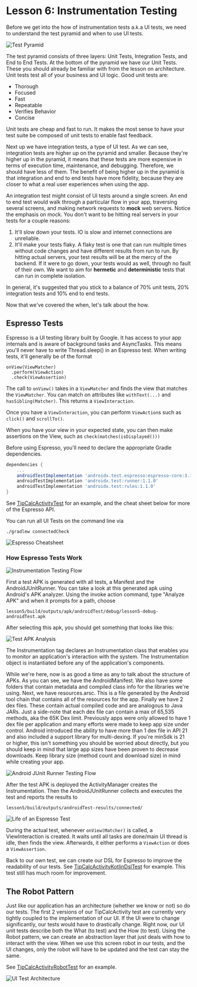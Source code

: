 # Lesson 6: Instrumentation Testing

Before we get into the how of instrumentation tests a.k.a UI tests, we need to understand the test
pyramid and when to use UI tests.

![Test Pyramid][test-pyramid]

The test pyramid consists of three layers: Unit Tests, Integration Tests, and End to End Tests.
At the bottom of the pyramid we have our Unit Tests. These you should already be familiar with from
the lesson on architecture. Unit tests test all of your business and UI logic. Good unit tests are:

 * Thorough
 * Focused
 * Fast
 * Repeatable
 * Verifies Behavior
 * Concise
 
Unit tests are cheap and fast to run. It makes the most sense to have your test suite be composed
of unit tests to enable fast feedback.

Next up we have integration tests, a type of UI test. As we can see, integration tests are higher
up on the pyramid and smaller. Because they're higher up in the pyramid, it means that these tests
are more expensive in terms of execution time, maintenance, and debugging. Therefore, we should
have less of them. The benefit of being higher up in the pyramid is that integration and end to end
tests have more fidelity, because they are closer to what a real user experiences when using the app.

An integration test might consist of UI tests around a single screen. An end to end test would walk
through a particular flow in your app, traversing several screens, and making network requests to
**mock** web servers. Notice the emphasis on mock. You don't want to be hitting real servers in
your tests for a couple reasons:

  1. It'll slow down your tests. IO is slow and internet connections are unreliable.
  2. It'll make your tests flaky. A flaky test is one that can run multiple times without code
     changes and have different results from run to run. By hitting actual servers, your test
     results will be at the mercy of the backend. If it were to go down, your tests would as well,
     through no fault of their own. We want to aim for **hermetic** and **deterministic** tests
     that can run in complete isolation.
     
In general, it's suggested that you stick to a balance of 70% unit tests, 20% integration tests and
10% end to end tests.

Now that we've covered the when, let's talk about the how.

## Espresso Tests

Espresso is a UI testing library built by Google. It has access to your app internals and is aware
of background tasks and AsyncTasks. This means you'll never have to write Thread.sleep() in an
Espresso test. When writing tests, it'll generally be of the format

```
onView(ViewMatcher)
  .perform(ViewAction)
  .check(ViewAssertion)
```

The call to `onView()` takes in a `ViewMatcher` and finds the view that matches the `ViewMatcher`. You can
match on attributes like `withText(...)` and `hasSibling(Matcher)`. This returns a 
`ViewInteraction`. 

Once you have a `ViewInteraction`, you can perform `ViewAction`s such as
`click()` and `scrollTo()`.

When you have your view in your expected state, you can then make assertions on the View, such as
`check(matches(isDisplayed()))`

Before using Espresso, you'll need to declare the appropriate Gradle dependencies.

```groovy
dependencies {
    ...
    androidTestImplementation 'androidx.test.espresso:espresso-core:3.1.0'
    androidTestImplementation 'androidx.test:runner:1.1.0'
    androidTestImplementation 'androidx.test:rules:1.1.0'
}
```

See [TipCalcActivityTest] for an example, and the cheat sheet below for more of the Espresso API.

You can run all UI Tests on the command line via

```
./gradlew connectedCheck
```

![Espresso Cheatsheet][espresso-cheatsheet]

### How Espresso Tests Work

![Instrumentation Testing Flow][instrumentation_testing_flow]

First a test APK is generated with all tests, a Manifest and the AndroidJUnitRunner. You can take a
look at this generated apk using Android's APK analyzer. Using the invoke action command, type 
"Analyze APK" and when it prompts for a path, choose 

```
lesson5/build/outputs/apk/androidTest/debug/lesson5-debug-androidTest.apk
```

After selecting this apk, you should get something that looks like this:

![Test APK Analysis][test_apk_analysis]

The Instrumentation tag declares an Instrumentation class that enables you to monitor an
application's interaction with the system. The Instrumentation object is instantiated before any of
the application's components.

While we're here, now is as good a time as any to talk about the structure of APKs. As you can see,
we have the AndroidManifest. We also have some folders that contain metadata and compiled class info
for the libraries we're using. Next, we have resources.arsc. This is a file generated by the Android
tool chain that contains all of the resources for the app. Finally we have 2 dex files. These
contain actual compiled code and are analogous to Java JARs. Just a side-note that each dex file can
contain a max of 65,535 methods, aka the 65K Dex limit. Previously apps were only allowed to have 1
dex file per application and many efforts were made to keep app size under control. Android 
introduced the ability to have more than 1 dex file in API 21 and also included a support library 
for multi-dexing. If you're minSdk is 21 or higher, this isn't something you should be worried about
directly, but you should keep in mind that large app sizes have been proven to decrease downloads. 
Keep library size (method count and download size) in mind while creating your app.

![Android JUnit Runner Testing Flow][JUnitTestRunnerFlow]

After the test APK is deployed the ActivityManager creates the Instrumentation. Then the 
AndroidJUnitRunner collects and executes the test and reports the results to 

```
lesson5/build/outputs/androidTest-results/connected/
```

![Life of an Espresso Test][life_of_espresso_test]

During the actual test, whenever `onView(Matcher)` is called, a ViewInteraction is created. It waits
until all tasks are done/main UI thread is idle, then finds the view. Afterwards, it either performs
a `ViewAction` or does a `ViewAssertion`.

Back to our own test, we can create our DSL for Espresso to improve the readability of our tests.
See [TipCalcActivityKotlinDslTest] for example. This test still has much room for improvement.

## The Robot Pattern
 
Just like our application has an architecture (whether we know or not) so do our tests. The first 2
versions of our TipCalcActivity test are currently very tightly coupled to the implementation of our
UI. If the UI were to change significantly, our tests would have to drastically change. Right now,
our UI unit tests describe both the What (to test) and the How (to test). Using the Robot pattern,
we can create an abstraction layer that just deals with how to interact with the view. When we use
this screen robot in our tests, and the UI changes, only the robot will have to be updated and the 
test can stay the same.

See [TipCalcActivityRobotTest] for an example.

![UI Test Architecture][ui_test_architecture]
 
[test-pyramid]: test_pyramid.png "test-pyramid"
[espresso-cheatsheet]: espresso-cheatsheet.png "espresso-cheatsheet"
[TipCalcActivityTest]: ../lesson5/src/androidTest/java/com/orobator/helloandroid/lesson5/TipCalcActivityTest.kt
[instrumentation_testing_flow]: instrumentation_testing_flow.png "instrumentation-testing-flow"
[test_apk_analysis]: test_apk_analysis.png "test-apk-analysis"
[JUnitTestRunnerFlow]: AndroidJUnitRunnerTestingFlow.png "AndroidJUnitRunnerTestingFlow"
[life_of_espresso_test]: life_of_espresso_test.png "life_of_espresso_test"
[TipCalcActivityKotlinDslTest]: ../lesson5/src/androidTest/java/com/orobator/helloandroid/lesson5/TipCalcActivityKotlinDslTest.kt
[ui_test_architecture]: ui_test_architecture.png "ui-test-architecture"
[TipCalcActivityRobotTest]: ../lesson5/src/androidTest/java/com/orobator/helloandroid/lesson5/TipCalcActivityRobotTest.kt